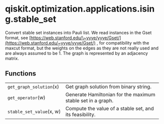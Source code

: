 <span id="qiskit-optimization-applications-ising-stable-set" />

# qiskit.optimization.applications.ising.stable\_set

Convert stable set instances into Pauli list. We read instances in the Gset format, see [https://web.stanford.edu/\~yyye/yyye/Gset/](https://web.stanford.edu/~yyye/yyye/Gset/) , for compatibility with the maxcut format, but the weights on the edges as they are not really used and are always assumed to be 1. The graph is represented by an adjacency matrix.

## Functions

|                          |                                                             |
| ------------------------ | ----------------------------------------------------------- |
| `get_graph_solution`(x)  | Get graph solution from binary string.                      |
| `get_operator`(w)        | Generate Hamiltonian for the maximum stable set in a graph. |
| `stable_set_value`(x, w) | Compute the value of a stable set, and its feasibility.     |
